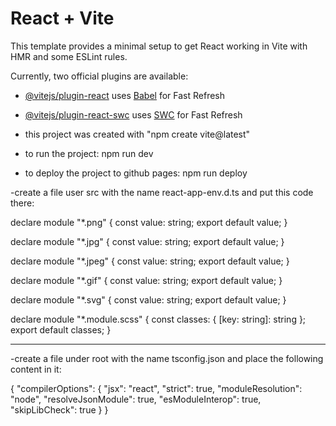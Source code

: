 # React + Vite

This template provides a minimal setup to get React working in Vite with HMR and some ESLint rules.

Currently, two official plugins are available:

- [@vitejs/plugin-react](https://github.com/vitejs/vite-plugin-react/blob/main/packages/plugin-react/README.md) uses [Babel](https://babeljs.io/) for Fast Refresh
- [@vitejs/plugin-react-swc](https://github.com/vitejs/vite-plugin-react-swc) uses [SWC](https://swc.rs/) for Fast Refresh

- this project was created with "npm create vite@latest"
- to run the project: npm run dev
- to deploy the project to github pages: npm run deploy

-create a file user src with the name react-app-env.d.ts and put this code there:

declare module "*.png" {
  const value: string;
  export default value;
}

declare module "*.jpg" {
  const value: string;
  export default value;
}

declare module "*.jpeg" {
  const value: string;
  export default value;
}

declare module "*.gif" {
  const value: string;
  export default value;
}

declare module "*.svg" {
  const value: string;
  export default value;
}

declare module "*.module.scss" {
  const classes: { [key: string]: string };
  export default classes;
}

---------------------------------------

-create a file under root with the name tsconfig.json and place the following content in it:

{
    "compilerOptions": {
        "jsx": "react",
        "strict": true,
        "moduleResolution": "node",
        "resolveJsonModule": true,
        "esModuleInterop": true,
        "skipLibCheck": true
    }
}
